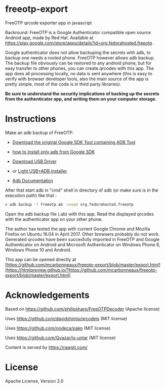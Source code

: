 # freeotp-export

FreeOTP qrcode exporter app in javascript

Backround: FreeOTP is a Google Authenticator compatible open source Android app, made by Red Hat. Available at https://play.google.com/store/apps/details?id=org.fedorahosted.freeotp .

Google authenticator does not allow backuping the secrets with adb, to backup one needs a rooted phone. FreeOTP however allows adb backup. The backup file obviously can be restored to any android phone, but for easy transfer to other phones, you can create qrcodes with this app. The app does all processing locally, no data is sent anywhere (this is easy to verify with browser developer tools, also the main source of the app is pretty simple, most of the code is in third party libraries).

__Be sure to understand the security implications of backing up the secrets from the authenticator app, and writing them on your computer storage.__

# Instructions

Make an adb backup of FreeOTP: 

- [Download the original Google SDK Tool containing ADB Tool](http://developer.android.com/sdk/index.html#downloads)
- [how to install only adb from Google SDK](http://www.howtogeek.com/125769/how-to-install-and-use-abd-the-android-debug-bridge-utility/)
- [Download USB Driver](http://developer.android.com/sdk/win-usb.html)
- or [Light USB+ADB installer](http://adbshell.com/downloads)

- [Adb Documentation](http://developer.android.com/tools/help/adb.html)

After that start adb in "cmd" shell in directory of adb (or make sure is in the execution path) like that :
```cmd
> adb backup -f freeotp.ab -noapk org.fedorahosted.freeotp
```

Open the adb backup file (.ab) with this app. Read the displayed qrcodes with the authenticator app on your other phone.

The author has tested the app with current Google Chrome and Mozilla Firefox on Ubuntu 16.04 in April 2017. Other browsers probably do not work. Generated qrcodes have been succesfully imported in FreeOTP and Google Authenticator on Android and Microsoft Authenticator on Windows Phone 8, Windows Phone 10 and Android.

This app can be opened directly at [https://github.com/mcarbonneaux/freeotp-export/blob/master/export.html](https://htmlpreview.github.io/?https://github.com/mcarbonneaux/freeotp-export/blob/master/export.html)

# Acknowledgements

Based on https://github.com/philipsharp/FreeOTPDecoder (Apache license)

Uses https://github.com/davidshimjs/qrcodejs (MIT license)

Uses https://github.com/nodeca/pako (MIT license)

Uses https://github.com/Qvazar/js-untar (MIT license)

Content is served by https://rawgit.com/

# License

Apache License, Version 2.0
